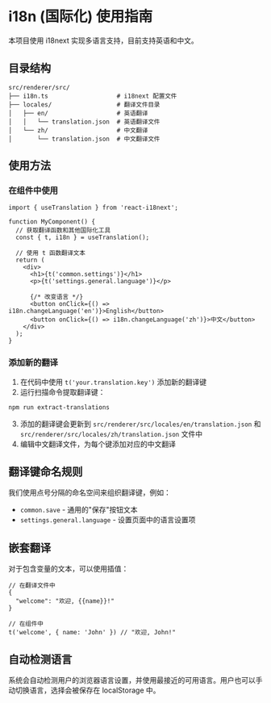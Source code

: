 # i18n (国际化) 使用指南

本项目使用 i18next 实现多语言支持，目前支持英语和中文。

## 目录结构

```
src/renderer/src/
├── i18n.ts                   # i18next 配置文件
├── locales/                  # 翻译文件目录
│   ├── en/                   # 英语翻译
│   │   └── translation.json  # 英语翻译文件
│   └── zh/                   # 中文翻译
│       └── translation.json  # 中文翻译文件
```

## 使用方法

### 在组件中使用

```tsx
import { useTranslation } from 'react-i18next';

function MyComponent() {
  // 获取翻译函数和其他国际化工具
  const { t, i18n } = useTranslation();
  
  // 使用 t 函数翻译文本
  return (
    <div>
      <h1>{t('common.settings')}</h1>
      <p>{t('settings.general.language')}</p>
      
      {/* 改变语言 */}
      <button onClick={() => i18n.changeLanguage('en')}>English</button>
      <button onClick={() => i18n.changeLanguage('zh')}>中文</button>
    </div>
  );
}
```

### 添加新的翻译

1. 在代码中使用 `t('your.translation.key')` 添加新的翻译键
2. 运行扫描命令提取翻译键：

```bash
npm run extract-translations
```

3. 添加的翻译键会更新到 `src/renderer/src/locales/en/translation.json` 和 `src/renderer/src/locales/zh/translation.json` 文件中
4. 编辑中文翻译文件，为每个键添加对应的中文翻译

## 翻译键命名规则

我们使用点号分隔的命名空间来组织翻译键，例如：

- `common.save` - 通用的"保存"按钮文本
- `settings.general.language` - 设置页面中的语言设置项

## 嵌套翻译

对于包含变量的文本，可以使用插值：

```tsx
// 在翻译文件中
{
  "welcome": "欢迎, {{name}}!"
}

// 在组件中
t('welcome', { name: 'John' }) // "欢迎, John!"
```

## 自动检测语言

系统会自动检测用户的浏览器语言设置，并使用最接近的可用语言。用户也可以手动切换语言，选择会被保存在 localStorage 中。 